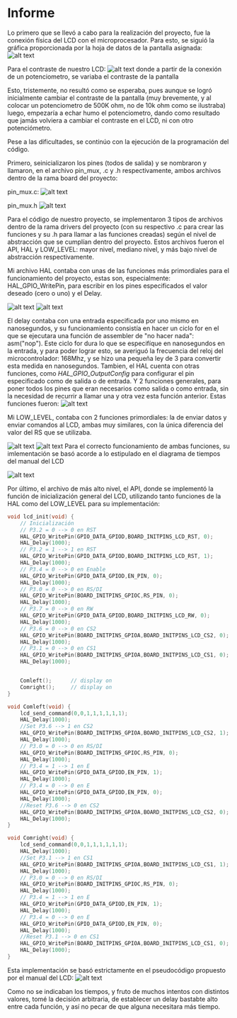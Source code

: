 # Informe 

Lo primero que se llevó a cabo para la realización del proyecto, fue la conexión física del LCD con el microprocesador. Para esto, se siguió la gráfica proporcionada por la hoja de datos de la pantalla asignada: 
![alt text](image.png)

Para el contraste de nuestro LCD: 
![alt text](image-2.png)
donde a partir de la conexión de un potenciometro, se variaba el contraste de la pantalla 

Esto, tristemente, no resultó como se esperaba, pues aunque se logró inicialmente cambiar el contraste de la pantalla (muy brevemente, y al colocar un potenciometro de 500K ohm, no de 10k ohm como se ilustraba) luego, empezaría a echar humo el potenciometro, dando como resultado que jamás volviera a cambiar el contraste en el LCD, ni con otro potenciómetro. 

Pese a las dificultades, se continúo con la ejecución de la programación del código. 

Primero, seinicializaron los pines (todos de salida) y se nombraron y llamaron, en el archivo pin_mux, .c y .h respectivamente, ambos archivos dentro de la rama board del proyecto: 

pin_mux.c: 
![alt text](image-3.png)

pin_mux.h 
![alt text](image-4.png)

Para el código de nuestro proyecto, se implementaron 3 tipos de archivos dentro de la rama drivers del proyecto (con su respectivo .c para crear las funciones y su .h para llamar a las funciones creadas) según el nivel de abstracción que se cumplían dentro del proyecto. Estos archivos fueron el API, HAL y LOW_LEVEL: mayor nivel, mediano nivel, y más bajo nivel de abstracción respectivamente. 

Mi archivo HAL contaba con unas de las funciones más primordiales para el funcionamiento del proyecto, estas son, especialmente: HAL_GPIO_WritePin, para escribir en los pines especificados el valor deseado (cero o uno) y el Delay. 

![alt text](image-5.png)
![alt text](image-6.png)

El delay contaba con una entrada especificada por uno mismo en nanosegundos, y su funcionamiento consistía en hacer un ciclo for en el que se ejecutara una función de assembler de "no hacer nada": asm("nop"). 
Este ciclo for dura lo que se especifíque en nanosegundos en la entrada, y para poder lograr esto, se averiguó la frecuencia del reloj del microcontrolador: 168Mhz, y se hizo una pequeña ley de 3 para convertir esta medida en nanosegundos. 
Tambien, el HAL cuenta con otras funciones, como *HAL_GPIO_OutputConfig* para configurar el pin especificado como de salida o de entrada. Y 2 funciones generales, para poner todos los pines que eran necesarios como salida o como entrada, sin la necesidad de recurrir a llamar una y otra vez esta función anterior. Estas funciones fueron: 
![alt text](image-7.png)

Mi LOW_LEVEL, contaba con 2 funciones primordiales: la de enviar datos y enviar comandos al LCD, ambas muy similares, con la única diferencia del valor del RS que se utilizaba.

![alt text](image-8.png)
![alt text](image-9.png)
Para el correcto funcionamiento de ambas funciones, su imlementación se basó acorde a lo estipulado en el diagrama de tiempos del manual del LCD

![alt text](image-10.png)

Por último, el archivo de más alto nivel, el API, donde se implementó la función de inicialización general del LCD, utilizando tanto funciones de la HAL como del LOW_LEVEL para su implementación:

```c
void lcd_init(void) {
    // Inicialización
    // P3.2 = 0	--> 0 en RST
    HAL_GPIO_WritePin(GPIO_DATA_GPIOD,BOARD_INITPINS_LCD_RST, 0);
    HAL_Delay(1000);
    // P3.2 = 1 --> 1 en RST
    HAL_GPIO_WritePin(GPIO_DATA_GPIOD,BOARD_INITPINS_LCD_RST, 1);
    HAL_Delay(1000);
    // P3.4 = 0 --> 0 en Enable
    HAL_GPIO_WritePin(GPIO_DATA_GPIOD,EN_PIN, 0);
    HAL_Delay(1000);
    // P3.0 = 0 --> 0 en RS/DI
    HAL_GPIO_WritePin(BOARD_INITPINS_GPIOC,RS_PIN, 0);
    HAL_Delay(1000);
    // P3.7 = 0 --> 0 en RW
    HAL_GPIO_WritePin(GPIO_DATA_GPIOD,BOARD_INITPINS_LCD_RW, 0);
    HAL_Delay(1000);
    // P3.6 = 0 --> 0 en CS2
    HAL_GPIO_WritePin(BOARD_INITPINS_GPIOA,BOARD_INITPINS_LCD_CS2, 0);
    HAL_Delay(1000);
    // P3.1 = 0 --> 0 en CS1
    HAL_GPIO_WritePin(BOARD_INITPINS_GPIOA,BOARD_INITPINS_LCD_CS1, 0);
    HAL_Delay(1000);


    Comleft();      // display on
    Comright();     // display on
}

void Comleft(void) {
	lcd_send_command(0,0,1,1,1,1,1,1);
	HAL_Delay(1000);
    //Set P3.6 --> 1 en CS2
    HAL_GPIO_WritePin(BOARD_INITPINS_GPIOA,BOARD_INITPINS_LCD_CS2, 1);
    HAL_Delay(1000);
    // P3.0 = 0 --> 0 en RS/DI
    HAL_GPIO_WritePin(BOARD_INITPINS_GPIOC,RS_PIN, 0);
    HAL_Delay(1000);
    // P3.4 = 1 --> 1 en E
    HAL_GPIO_WritePin(GPIO_DATA_GPIOD,EN_PIN, 1);
    HAL_Delay(1000);
    // P3.4 = 0 --> 0 en E
    HAL_GPIO_WritePin(GPIO_DATA_GPIOD,EN_PIN, 0);
    HAL_Delay(1000);
    //Reset P3.6 --> 0 en CS2
    HAL_GPIO_WritePin(BOARD_INITPINS_GPIOA,BOARD_INITPINS_LCD_CS2, 0);
    HAL_Delay(1000);
}

void Comright(void) {
	lcd_send_command(0,0,1,1,1,1,1,1);
	HAL_Delay(1000);
	//Set P3.1 --> 1 en CS1
	HAL_GPIO_WritePin(BOARD_INITPINS_GPIOA,BOARD_INITPINS_LCD_CS1, 1);
	HAL_Delay(1000);
    // P3.0 = 0 --> 0 en RS/DI
	HAL_GPIO_WritePin(BOARD_INITPINS_GPIOC,RS_PIN, 0);
	HAL_Delay(1000);
	// P3.4 = 1 --> 1 en E
	HAL_GPIO_WritePin(GPIO_DATA_GPIOD,EN_PIN, 1);
	HAL_Delay(1000);
	// P3.4 = 0 --> 0 en E
	HAL_GPIO_WritePin(GPIO_DATA_GPIOD,EN_PIN, 0);
	HAL_Delay(1000);
	//Reset P3.1 --> 0 en CS1
	HAL_GPIO_WritePin(BOARD_INITPINS_GPIOA,BOARD_INITPINS_LCD_CS1, 0);
	HAL_Delay(1000);
}

```

Esta implementación se basó estrictamente en el pseudocódigo propuesto por el manual del LCD: 
![alt text](image-11.png)

Como no se indicaban los tiempos, y fruto de muchos intentos con distintos valores, tomé la decisión arbitraria, de establecer un delay bastabte alto entre cada función, y así no pecar de que alguna necesitara más tiempo. 


